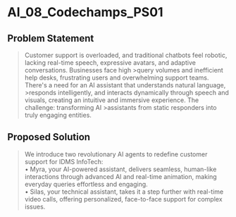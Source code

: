 # AI_08_Codechamps_PS01
## Problem Statement
>Customer support is overloaded, and traditional chatbots feel robotic, lacking real-time speech, expressive avatars, and adaptive conversations. Businesses face high >query volumes and inefficient help desks, frustrating users and overwhelming support teams. There's a need for an AI assistant that understands natural language, >responds intelligently, and interacts dynamically through speech and visuals, creating an intuitive and immersive experience. The challenge: transforming AI >assistants from static responders into truly engaging entities.

## Proposed Solution
>We introduce two revolutionary AI agents to redefine customer support for IDMS InfoTech:<br>
> • Myra, your AI-powered assistant, delivers seamless, human-like interactions through advanced AI and real-time animation, making everyday queries effortless and engaging.<br>
> • Silas, your technical assistant, takes it a step further with real-time video calls, offering personalized, face-to-face support for complex issues.
